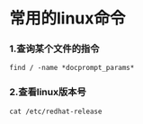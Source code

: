 # 常用的linux命令
### 1.查询某个文件的指令

    find / -name *docprompt_params*

### 2.查看linux版本号
    
    cat /etc/redhat-release